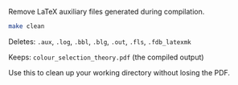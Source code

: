 Remove LaTeX auxiliary files generated during compilation.

```bash
make clean
```

Deletes: `.aux`, `.log`, `.bbl`, `.blg`, `.out`, `.fls`, `.fdb_latexmk`

Keeps: `colour_selection_theory.pdf` (the compiled output)

Use this to clean up your working directory without losing the PDF.

